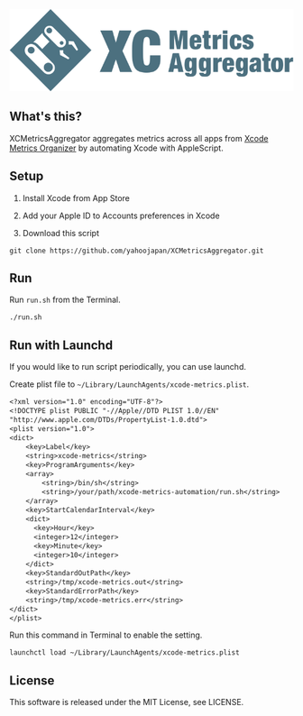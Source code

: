 ![](./assets/XCMetricsAggregator.png)

## What's this?

XCMetricsAggregator aggregates metrics across all apps from [Xcode Metrics Organizer](https://help.apple.com/xcode/mac/current/#/devb642b28ac) by automating Xcode with AppleScript.

## Setup

1. Install Xcode from App Store

2. Add your Apple ID to Accounts preferences in Xcode

3. Download this script
```
git clone https://github.com/yahoojapan/XCMetricsAggregator.git
```

## Run

Run `run.sh` from the Terminal.
```
./run.sh
```

## Run with Launchd

If you would like to run script periodically, you can use launchd.

Create plist file to `~/Library/LaunchAgents/xcode-metrics.plist`. 

```
<?xml version="1.0" encoding="UTF-8"?>
<!DOCTYPE plist PUBLIC "-//Apple//DTD PLIST 1.0//EN" "http://www.apple.com/DTDs/PropertyList-1.0.dtd">
<plist version="1.0">
<dict>
    <key>Label</key>
    <string>xcode-metrics</string>
    <key>ProgramArguments</key>
    <array>
        <string>/bin/sh</string>
        <string>/your/path/xcode-metrics-automation/run.sh</string>
    </array>
    <key>StartCalendarInterval</key>
    <dict>
      <key>Hour</key>
      <integer>12</integer>
      <key>Minute</key>
      <integer>10</integer>
    </dict>
    <key>StandardOutPath</key>
    <string>/tmp/xcode-metrics.out</string>
    <key>StandardErrorPath</key>
    <string>/tmp/xcode-metrics.err</string>
</dict>
</plist>
```

Run this command in Terminal to enable the setting.

```
launchctl load ~/Library/LaunchAgents/xcode-metrics.plist
```

## License

This software is released under the MIT License, see LICENSE.
